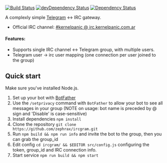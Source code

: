 [![Build Status](https://travis-ci.org/zephrax/ircgram.svg?branch=master)](https://travis-ci.org/zephrax/ircgram)
[![devDependency Status](https://david-dm.org/zephrax/ircgram/dev-status.svg)](https://david-dm.org/zephrax/ircgram#info=devDependencies)
[![Dependency Status](https://david-dm.org/zephrax/ircgram.svg)](https://david-dm.org/zephrax/ircgram)


A complexly simple [Telegram](https://telegram.org/) ↔ IRC gateway.

* Official IRC channel: [#kernelpanic @ irc.kernelpanic.com.ar](https://kernelpanic.com.ar/chat/)

#### Features:

* Supports single IRC channel ↔ Telegram group, with multiple users.
* Telegram user -> irc user mapping (one connection per user joined to the group)


Quick start
-----------

Make sure you've installed Node.js.

1. Set up your bot with [BotFather](https://telegram.me/botfather)
2. Use the `/setprivacy` command with `BotFather` to allow your bot to see all
   messages in your group (NOTE on usage: bot name is preceded by @ sign and
   'Disable' is case-sensitive)
3. Install dependencies `npm install`
4. Clone the repository `git clone https://github.com/zephrax/ircgram.git`
5. Run `npm build && npm run info` and invite the bot to the group, then you can grab the group_id
6. Edit config `cd ircgram/ && $EDITOR src/config.js` configuring the token, group_id and IRC connection info.
7. Start service `npm run build && npm start`
